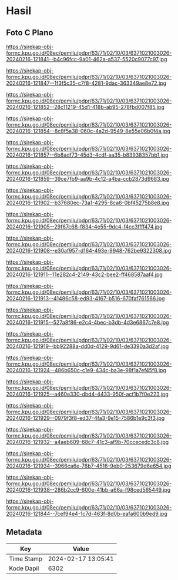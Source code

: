 # Hasil

## Foto C Plano

https://sirekap-obj-formc.kpu.go.id/08ec/pemilu/pdpr/63/71/02/10/03/6371021003026-20240216-121841--b4c96fcc-9a01-462a-a537-5520c9077c97.jpg

https://sirekap-obj-formc.kpu.go.id/08ec/pemilu/pdpr/63/71/02/10/03/6371021003026-20240216-121847--1f3f5c35-c7f8-4281-9dac-363349ae8e72.jpg

https://sirekap-obj-formc.kpu.go.id/08ec/pemilu/pdpr/63/71/02/10/03/6371021003026-20240216-121852--28c11219-45d1-418b-ab95-278fbd007f85.jpg

https://sirekap-obj-formc.kpu.go.id/08ec/pemilu/pdpr/63/71/02/10/03/6371021003026-20240216-121854--8c8f5a38-060c-4a2d-9549-8e55e06b0f4a.jpg

https://sirekap-obj-formc.kpu.go.id/08ec/pemilu/pdpr/63/71/02/10/03/6371021003026-20240216-121857--6b8adf73-45d3-4cdf-aa35-b83938357bb1.jpg

https://sirekap-obj-formc.kpu.go.id/08ec/pemilu/pdpr/63/71/02/10/03/6371021003026-20240216-121859--39ce7fb9-aa9b-4c12-a4ba-ccb2873d9683.jpg

https://sirekap-obj-formc.kpu.go.id/08ec/pemilu/pdpr/63/71/02/10/03/6371021003026-20240216-121902--b37680ec-73a1-4295-8ca6-0bf45275b8e8.jpg

https://sirekap-obj-formc.kpu.go.id/08ec/pemilu/pdpr/63/71/02/10/03/6371021003026-20240216-121905--29f67c68-f834-4e55-9dc4-f4cc3ffff474.jpg

https://sirekap-obj-formc.kpu.go.id/08ec/pemilu/pdpr/63/71/02/10/03/6371021003026-20240216-121908--e30af957-d164-493e-9948-762be9322308.jpg

https://sirekap-obj-formc.kpu.go.id/08ec/pemilu/pdpr/63/71/02/10/03/6371021003026-20240216-121911--11e282c4-2149-43c2-bee2-ff468587aaf4.jpg

https://sirekap-obj-formc.kpu.go.id/08ec/pemilu/pdpr/63/71/02/10/03/6371021003026-20240216-121913--41486c58-ed93-4167-b516-670faf761566.jpg

https://sirekap-obj-formc.kpu.go.id/08ec/pemilu/pdpr/63/71/02/10/03/6371021003026-20240216-121915--527a8f86-e2c4-4bec-b3db-4d3e6867c7e8.jpg

https://sirekap-obj-formc.kpu.go.id/08ec/pemilu/pdpr/63/71/02/10/03/6371021003026-20240216-121919--bb92288a-dd0d-4129-9d61-de3390a3d2af.jpg

https://sirekap-obj-formc.kpu.go.id/08ec/pemilu/pdpr/63/71/02/10/03/6371021003026-20240216-121924--486b650c-c1e9-434c-ba3e-98f1a7ef45f8.jpg

https://sirekap-obj-formc.kpu.go.id/08ec/pemilu/pdpr/63/71/02/10/03/6371021003026-20240216-121925--a460e330-dbd4-4433-950f-acf1b7f0e223.jpg

https://sirekap-obj-formc.kpu.go.id/08ec/pemilu/pdpr/63/71/02/10/03/6371021003026-20240216-121929--0979f3f8-ed37-4fa3-9e15-7586b1e9c3f3.jpg

https://sirekap-obj-formc.kpu.go.id/08ec/pemilu/pdpr/63/71/02/10/03/6371021003026-20240216-121932--a4aeb609-68c7-41c3-af9b-70ccecedc3c8.jpg

https://sirekap-obj-formc.kpu.go.id/08ec/pemilu/pdpr/63/71/02/10/03/6371021003026-20240216-121934--3966ca6e-76b7-4516-9eb0-253679d6e654.jpg

https://sirekap-obj-formc.kpu.go.id/08ec/pemilu/pdpr/63/71/02/10/03/6371021003026-20240216-121938--286b2cc9-600e-41bb-a66a-f98ced565449.jpg

https://sirekap-obj-formc.kpu.go.id/08ec/pemilu/pdpr/63/71/02/10/03/6371021003026-20240216-121844--7cef94e4-1c7d-463f-8d0b-eafa600b9ed9.jpg


## Metadata

| Key        | Value               |
| ---------- | ------------------- |
| Time Stamp | 2024-02-17 13:05:41 |
| Kode Dapil | 6302                |



